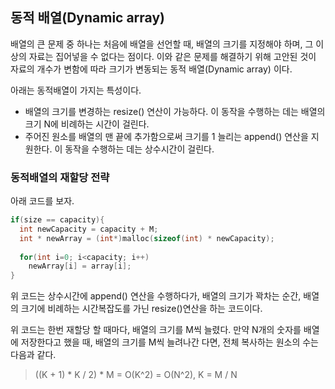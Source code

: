## 동적 배열(Dynamic array)
배열의 큰 문제 중 하나는 처음에 배열을 선언할 때, 배열의 크기를 지정해야 하며,
그 이상의 자료는 집어넣을 수 없다는 점이다. 이와 같은 문제를 해결하기 위해 고안된 것이 자료의 개수가 변함에 따라 크기가 변동되는
동적 배열(Dynamic array) 이다.

아래는 동적배열이 가지는 특성이다.
* 배열의 크기를 변경하는 resize() 연산이 가능하다. 이 동작을 수행하는 데는 배열의 크기 N에 비례하는 시간이 걸린다.
* 주어진 원소를 배열의 맨 끝에 추가함으로써 크기를 1 늘리는 append() 연산을 지원한다. 이 동작을 수행하는 데는 상수시간이 걸린다.

### 동적배열의 재할당 전략
아래 코드를 보자.
```c
if(size == capacity){
  int newCapacity = capacity + M;
  int * newArray = (int*)malloc(sizeof(int) * newCapacity);
  
  for(int i=0; i<capacity; i++)
    newArray[i] = array[i];
}
```
위 코드는 상수시간에 append() 연산을 수행하다가, 배열의 크기가 꽉차는 순간,
배열의 크기에 비례하는 시간복잡도를 가닌 resize()연산을 하는 코드이다.

위 코드는 한번 재할당 할 때마다, 배열의 크기를 M씩 늘렸다. 만약 N개의 숫자를 배열에 저장한다고 했을 때,
배열의 크기를 M씩 늘려나간 다면, 전체 복사하는 원소의 수는 다음과 같다.

> ((K + 1) * K / 2) * M = O(K^2) = O(N^2), K = M / N


